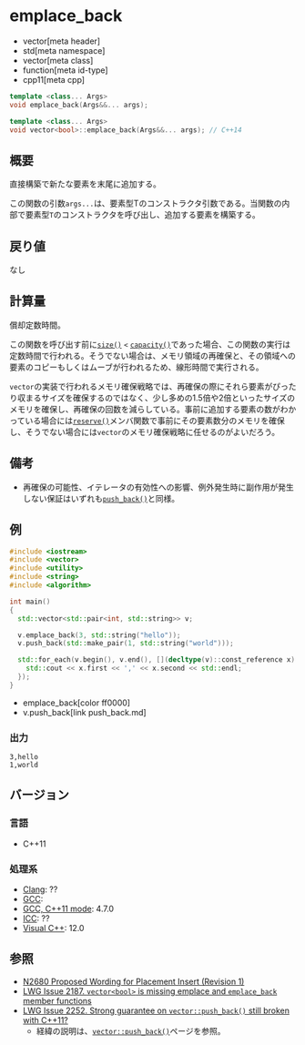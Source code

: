 # emplace_back
* vector[meta header]
* std[meta namespace]
* vector[meta class]
* function[meta id-type]
* cpp11[meta cpp]

```cpp
template <class... Args>
void emplace_back(Args&&... args);

template <class... Args>
void vector<bool>::emplace_back(Args&&... args); // C++14
```

## 概要
直接構築で新たな要素を末尾に追加する。

この関数の引数`args...`は、要素型Tのコンストラクタ引数である。当関数の内部で要素型`T`のコンストラクタを呼び出し、追加する要素を構築する。


## 戻り値
なし


## 計算量
償却定数時間。

この関数を呼び出す前に[`size()`](size.md) `<` [`capacity()`](capacity.md)であった場合、この関数の実行は定数時間で行われる。そうでない場合は、メモリ領域の再確保と、その領域への要素のコピーもしくはムーブが行われるため、線形時間で実行される。

`vector`の実装で行われるメモリ確保戦略では、再確保の際にそれら要素がぴったり収まるサイズを確保するのではなく、少し多めの1.5倍や2倍といったサイズのメモリを確保し、再確保の回数を減らしている。事前に追加する要素の数がわかっている場合には[`reserve()`](reserve.md)メンバ関数で事前にその要素数分のメモリを確保し、そうでない場合には`vector`のメモリ確保戦略に任せるのがよいだろう。


## 備考
- 再確保の可能性、イテレータの有効性への影響、例外発生時に副作用が発生しない保証はいずれも[`push_back()`](push_back.md)と同様。


## 例
```cpp
#include <iostream>
#include <vector>
#include <utility>
#include <string>
#include <algorithm>

int main()
{
  std::vector<std::pair<int, std::string>> v;

  v.emplace_back(3, std::string("hello"));
  v.push_back(std::make_pair(1, std::string("world")));

  std::for_each(v.begin(), v.end(), [](decltype(v)::const_reference x) {
    std::cout << x.first << ',' << x.second << std::endl;
  });
}
```
* emplace_back[color ff0000]
* v.push_back[link push_back.md]

### 出力
```
3,hello
1,world
```

## バージョン
### 言語
- C++11

### 処理系
- [Clang](/implementation.md#clang): ??
- [GCC](/implementation.md#gcc): 
- [GCC, C++11 mode](/implementation.md#gcc): 4.7.0
- [ICC](/implementation.md#icc): ??
- [Visual C++](/implementation.md#visual_cpp): 12.0


## 参照
- [N2680 Proposed Wording for Placement Insert (Revision 1)](http://www.open-std.org/jtc1/sc22/wg21/docs/papers/2008/n2680.pdf)
- [LWG Issue 2187. `vector<bool>` is missing emplace and `emplace_back` member functions](http://www.open-std.org/jtc1/sc22/wg21/docs/lwg-defects.html#2187)
- [LWG Issue 2252. Strong guarantee on `vector::push_back()` still broken with C++11?](http://www.open-std.org/jtc1/sc22/wg21/docs/lwg-defects.html#2252)
    - 経緯の説明は、[`vector::push_back()`](/reference/vector/push_back.md)ページを参照。

